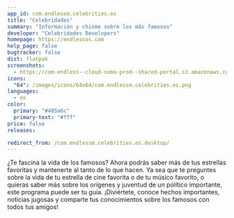 ```yaml
---
app_id: com.endlessm.celebrities.es
title: "Celebridades"
summary: "Información y chisme sobre los más famosos"
developer: "Celebridades Developers"
homepage: https://endlessos.com
help_page: false
bugtracker: false
dist: flatpak
screenshots:
  - https://com-endless--cloud-soma-prod--shared-portal.s3.amazonaws.com/apps.251.screenshots.92b90246-3594-4ae5-82b3-8680f633a287_201810181939153939.png
icons:
  "64": /images/icons/64x64/com.endlessm.celebrities.es.png
languages:
  - es
color:
  primary: "#485a6c"
  primary-text: "#fff"
price: false
releases:

redirect_from: /com.endlessm.celebrities.es.desktop/
---
```


<p>¿Te fascina la vida de los famosos? Ahora podrás saber más de tus estrellas favoritas y mantenerte al tanto de lo que hacen. Ya sea que te preguntes sobre la vida de tu estrella de cine favorita o de tu músico favorito, o quieras saber más sobre los orígenes y juventud de un político importante, este programa puede ser tu guía. ¡Diviértete, conoce hechos importantes, noticias jugosas y comparte tus conocimientos sobre los famosos con todos tus amigos!</p>